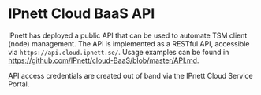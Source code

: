 # IPnett Cloud BaaS API

IPnett has deployed a public API that can be used to automate TSM client (node) management. The API is implemented as a RESTful API, accessible via `https://api.cloud.ipnett.se/`. Usage examples can be found in https://github.com/IPnett/cloud-BaaS/blob/master/API.md.

API access credentials are created out of band via the IPnett Cloud Service Portal.
